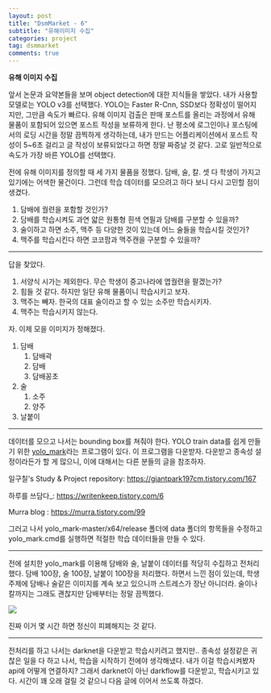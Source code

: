 ```yaml
---
layout: post
title: "DsmMarket - 6"
subtitle: "유해이미지 수집"
categories: project
tag: dsmmarket
comments: true
---
```


**유해 이미지 수집**

앞서 논문과 요약본들을 보며 object detection에 대한 지식들을 쌓았다. 내가 사용할 모델로는 YOLO v3를 선택했다. YOLO는 Faster R-Cnn, SSD보다 정확성이 떨어지지만, 그만큼 속도가 빠르다. 유해 이미지 검출은 판매 포스트를 올리는 과정에서 유해 물품이 포함되어 있으면 포스트 작성을 보류하게 한다. 난 평소에 로그인이나 포스팅에서의 로딩 시간을 정말 끔찍하게 생각하는데, 내가 만드는 어플리케이션에서 포스트 작성이 5~6초 걸리고 글 작성이 보류되었다고 하면 정말 짜증날 것 같다. 고로 일반적으로 속도가 가장 바른 YOLO를 선택했다.

전에 유해 이미지를 정의할 때 세 가지 물품을 정했다. 담배, 술, 칼. 셋 다 학생이 가지고 있기에는 어색한 물건이다. 그런데 학습 데이터를 모으려고 하다 보니 다시 고민할 점이 생겼다. 

1. 담배에 궐련을 포함할 것인가? 
2. 담배를 학습시켜도 과연 얇은 원통형 흰색 연필과 담배를 구분할 수 있을까? 
3. 술이하고 하면 소주, 맥주 등 다양한 것이 있는데 어느 술들을 학습시킬 것인가?
4. 맥주를 학습시킨다 하면 코코팜과 맥주캔을 구분할 수 있을까?

---

답을 찾았다. 

1. 서양식 시가는 제외한다. 무슨 학생이 중고나라에 엽궐련을 팔겠는가?
2. 힘들 것 같다. 하지만 일단 유해 물품이니 학습시키고 보자.
3. 맥주는 빼자. 한국의 대표 술이라고 할 수 있는 소주만 학습시키자.
4. 맥주는 학습시키지 않는다.

자. 이제 모을 이미지가 정해졌다.

1. 담배
   1. 담배곽
   2. 담배
   3. 담배꽁초
2. 술
   1. 소주
   2. 양주
3. 날붙이

---

데이터를 모으고 나서는 bounding box를 쳐줘야 한다. YOLO train data를 쉽게 만들기 위한 [yolo_mark](https://github.com/AlexeyAB/Yolo_mark)라는 프로그램이 있다. 이 프로그램을 다운받자. 다운받고 종속성 설정이라든가 할 게 많으니, 이에 대해서는 다른 분들의 글을 참조하자.

일구칠's Study & Project repository: <https://giantpark197cm.tistory.com/167>

하루를 쓰담다_: <https://writenkeep.tistory.com/6>

Murra blog : <https://murra.tistory.com/99>

그러고 나서 yolo_mark-master/x64/release 폴더에 data 폴더의 항목들을 수정하고 yolo_mark.cmd를 실행하면  적절한 학습 데이터들을 만들 수 있다.

---

전에 설치한 yolo_mark를 이용해 담배와 술, 날붙이 데이터를 적당히 수집하고 전처리했다. 담배 100장, 술 100장, 날붙이 100장을 처리했다. 하면서 느낀 점이 있는데, 학생 주제에 담배나 술같은 이미지를 계속 보고 있으니까 스트레스가 장난 아니더라. 술이나 칼까지는 그래도 괜찮지만 담배부터는 정말 끔찍했다. 

![](https://imgur.com/9R24FJr.png)

진짜 이거 몇 시간 하면 정신이 피폐해지는 것 같다.

---

전처리를 하고 나서는 darknet을 다운받고 학습시키려고 했지만.. 종속성 설정같은 귀찮은 일을 다 하고 나서, 학습을 시작하기 전에야 생각해냈다. 내가 이걸 학습시켜봤자 api에 어떻게 연결하지? 그래서 darknet이 아닌 darkflow를 다운받고, 학습시키고 있다. 시간이 꽤 오래 걸릴 것 같으니 다음 글에 이어서 쓰도록 하겠다.